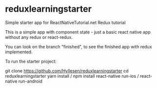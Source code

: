 # reduxlearningstarter
Simple starter app for ReactNativeTutorial.net Redux tutorial

This is a simple app with component state - just a basic react native app without any redux or react-redux. 

You can look on the branch "finished", to see the finished app with redux implemented.

To run the starter project:

git clone https://github.com/Hyllesen/reduxlearningstarter
cd reduxlearningstarter
yarn install / npm install
react-native run-ios / react-native run-android
